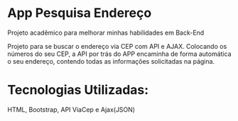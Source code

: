 <h1>App Pesquisa Endereço</h1>

<p>Projeto acadêmico para melhorar minhas habilidades em Back-End</p>

<p>Projeto para se buscar o endereço via CEP com API e AJAX. Colocando os números do seu CEP, a API por trás do APP
encaminha de forma automática o seu endereço, contendo todas as informações solicitadas na página.</p>

<h1>Tecnologias Utilizadas:</h1>

<p>HTML, Bootstrap, API ViaCep e Ajax(JSON)</p>
